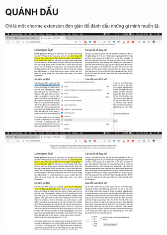 # QUÁNH DẤU

Chỉ là một chorme extension đơn giản để đánh dấu những gì mình muốn 😋.

![](./public/images/before.png)
![](./public/images/after.png)

